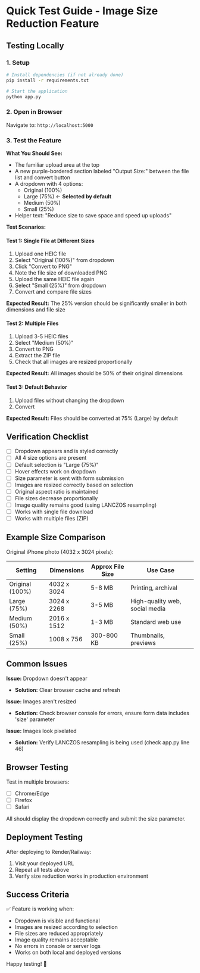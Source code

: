 # Quick Test Guide - Image Size Reduction Feature

## Testing Locally

### 1. Setup
```bash
# Install dependencies (if not already done)
pip install -r requirements.txt

# Start the application
python app.py
```

### 2. Open in Browser
Navigate to: `http://localhost:5000`

### 3. Test the Feature

**What You Should See:**
- The familiar upload area at the top
- A new purple-bordered section labeled "Output Size:" between the file list and convert button
- A dropdown with 4 options:
  - Original (100%)
  - Large (75%) ← **Selected by default**
  - Medium (50%)
  - Small (25%)
- Helper text: "Reduce size to save space and speed up uploads"

**Test Scenarios:**

#### Test 1: Single File at Different Sizes
1. Upload one HEIC file
2. Select "Original (100%)" from dropdown
3. Click "Convert to PNG"
4. Note the file size of downloaded PNG
5. Upload the same HEIC file again
6. Select "Small (25%)" from dropdown
7. Convert and compare file sizes

**Expected Result:** The 25% version should be significantly smaller in both dimensions and file size

#### Test 2: Multiple Files
1. Upload 3-5 HEIC files
2. Select "Medium (50%)"
3. Convert to PNG
4. Extract the ZIP file
5. Check that all images are resized proportionally

**Expected Result:** All images should be 50% of their original dimensions

#### Test 3: Default Behavior
1. Upload files without changing the dropdown
2. Convert

**Expected Result:** Files should be converted at 75% (Large) by default

## Verification Checklist

- [ ] Dropdown appears and is styled correctly
- [ ] All 4 size options are present
- [ ] Default selection is "Large (75%)"
- [ ] Hover effects work on dropdown
- [ ] Size parameter is sent with form submission
- [ ] Images are resized correctly based on selection
- [ ] Original aspect ratio is maintained
- [ ] File sizes decrease proportionally
- [ ] Image quality remains good (using LANCZOS resampling)
- [ ] Works with single file download
- [ ] Works with multiple files (ZIP)

## Example Size Comparison

Original iPhone photo (4032 x 3024 pixels):

| Setting | Dimensions | Approx File Size | Use Case |
|---------|-----------|------------------|----------|
| Original (100%) | 4032 x 3024 | 5-8 MB | Printing, archival |
| Large (75%) | 3024 x 2268 | 3-5 MB | High-quality web, social media |
| Medium (50%) | 2016 x 1512 | 1-3 MB | Standard web use |
| Small (25%) | 1008 x 756 | 300-800 KB | Thumbnails, previews |

## Common Issues

**Issue:** Dropdown doesn't appear
- **Solution:** Clear browser cache and refresh

**Issue:** Images aren't resized
- **Solution:** Check browser console for errors, ensure form data includes 'size' parameter

**Issue:** Images look pixelated
- **Solution:** Verify LANCZOS resampling is being used (check app.py line 46)

## Browser Testing

Test in multiple browsers:
- [ ] Chrome/Edge
- [ ] Firefox
- [ ] Safari

All should display the dropdown correctly and submit the size parameter.

## Deployment Testing

After deploying to Render/Railway:
1. Visit your deployed URL
2. Repeat all tests above
3. Verify size reduction works in production environment

## Success Criteria

✅ Feature is working when:
- Dropdown is visible and functional
- Images are resized according to selection
- File sizes are reduced appropriately
- Image quality remains acceptable
- No errors in console or server logs
- Works on both local and deployed versions

Happy testing! 🎉
